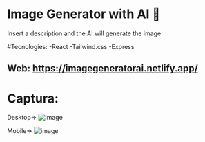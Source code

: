 
# Image Generator with AI :art:

Insert a description and the AI will generate the image

#Tecnologies:
-React
-Tailwind.css
-Express

## Web: https://imagegeneratorai.netlify.app/

# Captura:

Desktop=>
![image](https://user-images.githubusercontent.com/75167956/206909153-3246db69-6628-47a0-94e9-2b65b5a00ab7.png)

Mobile=>
![image](https://user-images.githubusercontent.com/75167956/206909181-96c2b439-0f74-47a5-9d20-952cf9307ef8.png)


